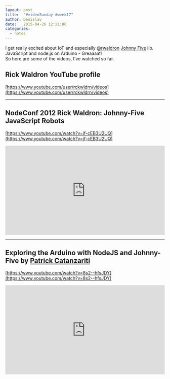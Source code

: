 ```yaml
---
layout: post
title:  "#videoSunday #week17"
author: Denislav
date:   2015-04-26 12:21:00
categories: 
  - notes
---
```

I get really excited about IoT and especially [@rwaldron](https://twitter.com/rwaldron) [Johnny Five](https://github.com/rwaldron/johnny-five) lib.<br/>
JavaScript and node.js on Arduino - Greaaaat! <br/>So here are some of the videos, I've watched so far.

## Rick Waldron YouTube profile
[https://www.youtube.com/user/rckwldrn/videos](https://www.youtube.com/user/rckwldrn/videos)

---

## NodeConf 2012 Rick Waldron: Johnny-Five JavaScript Robots
[https://www.youtube.com/watch?v=jf-cEB3U2UQ](https://www.youtube.com/watch?v=jf-cEB3U2UQ)

<iframe width="100%" height="281" src="https://www.youtube.com/embed/jf-cEB3U2UQ" frameborder="0" allowfullscreen></iframe>

---

## Exploring the Arduino with NodeJS and Johnny-Five by [Patrick Catanzariti](https://twitter.com/thatpatrickguy)
[https://www.youtube.com/watch?v=8s2--hfsJDY](https://www.youtube.com/watch?v=8s2--hfsJDY)

<iframe width="100%" height="281" src="https://www.youtube.com/embed/8s2--hfsJDY" frameborder="0" allowfullscreen></iframe>